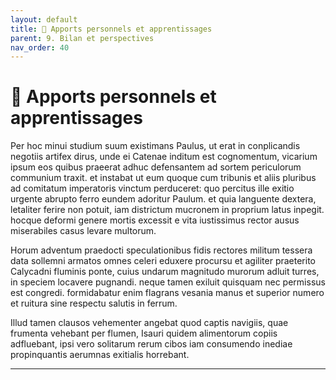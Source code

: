 ```yaml
---
layout: default
title: 🧭 Apports personnels et apprentissages
parent: 9. Bilan et perspectives
nav_order: 40
---
```


# 🧭 Apports personnels et apprentissages

Per hoc minui studium suum existimans Paulus, ut erat in conplicandis negotiis artifex dirus, unde ei Catenae inditum est cognomentum, vicarium ipsum eos quibus praeerat adhuc defensantem ad sortem periculorum communium traxit. et instabat ut eum quoque cum tribunis et aliis pluribus ad comitatum imperatoris vinctum perduceret: quo percitus ille exitio urgente abrupto ferro eundem adoritur Paulum. et quia languente dextera, letaliter ferire non potuit, iam districtum mucronem in proprium latus inpegit. hocque deformi genere mortis excessit e vita iustissimus rector ausus miserabiles casus levare multorum.

Horum adventum praedocti speculationibus fidis rectores militum tessera data sollemni armatos omnes celeri eduxere procursu et agiliter praeterito Calycadni fluminis ponte, cuius undarum magnitudo murorum adluit turres, in speciem locavere pugnandi. neque tamen exiluit quisquam nec permissus est congredi. formidabatur enim flagrans vesania manus et superior numero et ruitura sine respectu salutis in ferrum.

Illud tamen clausos vehementer angebat quod captis navigiis, quae frumenta vehebant per flumen, Isauri quidem alimentorum copiis adfluebant, ipsi vero solitarum rerum cibos iam consumendo inediae propinquantis aerumnas exitialis horrebant.

---


